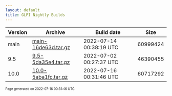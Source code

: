 ```yaml
---
layout: default
title: GLPI Nightly Builds
---
```


Version|Archive|Build date|Size
---|---|---|---
main|[main-16de63d.tar.gz](main-16de63d.tar.gz)|2022-07-14 00:38:19 UTC|60999424
9.5|[9.5-5da35e4.tar.gz](9.5-5da35e4.tar.gz)|2022-07-02 00:27:37 UTC|46390455
10.0|[10.0-5aba1fc.tar.gz](10.0-5aba1fc.tar.gz)|2022-07-16 00:31:46 UTC|60717292

<font size="1">Page generated on 2022-07-16 00:31:46 UTC</font>
